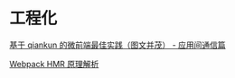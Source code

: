 # 工程化

[基于 qiankun 的微前端最佳实践（图文并茂） - 应用间通信篇](https://mp.weixin.qq.com/s?__biz=MzUxNzk1MjQ0Ng==&mid=2247489282&idx=2&sn=d915d38c0c4162d09c033c70eb601dac&chksm=f99111d3cee698c5d5f6dbb715c47c9b8bc2146698ff0f1bea88be24e188e2bb23630a90e266&scene=126&sessionid=1608191664&key=ea7446b001317384212c65b754c5c7b439db3fea5c8e82925014ef2d11a1bcb17b2907e4650b6cb99d81bc670d80b6b594a7ddd8eb5dd27cc273df477df260e0989e3218b36d2300d3de263d508a7152558490bed489690c50a76c49a7d45428195ad58ec02c4d284c77126131c34cec70222a96170433b12dcca256bc0d99c5&ascene=1&uin=Mzc2MjkyMjk0MQ%3D%3D&devicetype=Windows+10+x64&version=62090529&lang=zh_CN&exportkey=A0BRMAzWNWTUNw0%2FNlSx0as%3D&pass_ticket=sU5YMpGD3HAtizhOOKwhBidWxja5%2FiXWfFY8%2FxXhyFFjWwFHbCOMrAyC2wluKMlW&wx_header=0)

[Webpack HMR 原理解析](https://zhuanlan.zhihu.com/p/30669007)